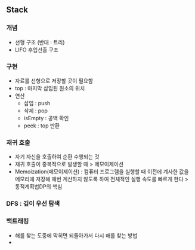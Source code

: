 ## Stack

### 개념

- 선형 구조 (반대 :  트리)
- LIFO 후입선출 구조





### 구현

- 자료를 선형으로 저장할 곳이 필요함
- top : 마지막 삽입된 원소의 위치
- 연산
  - 삽입 : push
  - 삭제 : pop
  - isEmpty : 공백 확인
  - peek : top 반환





### 재귀 호출

- 자기 자신을 호출하여 순환 수행되는 것
- 재귀 호출이 중복적으로 발생할 때 > 메모이제이션
- Memoization(메모이제이션) :  컴퓨터 프로그램을 실행할 때 이전에 계사한 값을 메모리에 저장해 매번 계산하지 않도록 하여 전체적인 실행 속도를 빠르게 한다 > 동적계획법DP의 핵심



### DFS : 깊이 우선 탐색





### 백트래킹

- 해를 찾는 도중에 막히면 되돌아가서 다시 해를 찾는 방법
- 